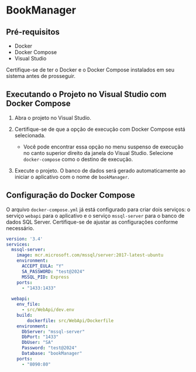 # BookManager

## Pré-requisitos
- Docker
- Docker Compose
- Visual Studio

Certifique-se de ter o Docker e o Docker Compose instalados em seu sistema antes de prosseguir.

## Executando o Projeto no Visual Studio com Docker Compose

1. Abra o projeto no Visual Studio.
2. Certifique-se de que a opção de execução com Docker Compose está selecionada.
   - Você pode encontrar essa opção no menu suspenso de execução no canto superior direito da janela do Visual Studio. Selecione `docker-compose` como o destino de execução.

3. Execute o projeto. O banco de dados será gerado automaticamente ao iniciar o aplicativo com o nome de `bookManager`.

## Configuração do Docker Compose

O arquivo `docker-compose.yml` já está configurado para criar dois serviços: o serviço `webapi` para o aplicativo e o serviço `mssql-server` para o banco de dados SQL Server. Certifique-se de ajustar as configurações conforme necessário.

```yaml
version: '3.4'
services:
  mssql-server:
    image: mcr.microsoft.com/mssql/server:2017-latest-ubuntu
    environment:
      ACCEPT_EULA: "Y"
      SA_PASSWORD: "test@2024"
      MSSQL_PID: Express
    ports:
      - "1433:1433"
    
  webapi:
    env_file:
      - src/WebApi/dev.env
    build:
        dockerfile: src/WebApi/Dockerfile
    environment:
      DbServer: "mssql-server"
      DbPort: "1433"
      DbUser: "SA"
      Password: "test@2024"
      Database: "bookManager"
    ports: 
      - "8090:80"
